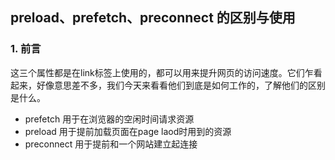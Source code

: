 ## preload、prefetch、preconnect 的区别与使用

### 1. 前言
这三个属性都是在link标签上使用的，都可以用来提升网页的访问速度。它们乍看起来，好像意思差不多，我们今天来看看他们到底是如何工作的，了解他们的区别是什么。

- prefetch 用于在浏览器的空闲时间请求资源
- preload 用于提前加载页面在page laod时用到的资源
- preconnect 用于提前和一个网站建立起连接





